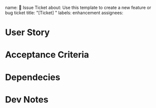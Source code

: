 name: 📝 Issue Ticket
about: Use this template to create a new feature or bug ticket
title: "[Ticket] "
labels: enhancement
assignees:

<!--- Provide a general summary of the issue in the Title above -->
<!--- DELETE ALL COMMENTS BEFORE CREATING ISSUE -->

# User Story

<!-- Write a description of what the user should see and experience based on THIS ticket -->

# Acceptance Criteria

<!-- The Acceptance Criteria of a User Story consists of a set of Test Scenarios that are to be met to confirm that the software is working as expected. The Acceptance Criteria illustrates the scope of the individual ticket and expectations from the team and client. -->

<!-- The Acceptance Criteria is applicable to specific User Story. Acceptance Criteria of each User Story will be different based on the requirements of that User Story. -->

<!-- EXAMPLE -->
<!-- WHEN the user visits any page -->
<!-- THEN I should see a Bootstrap NavBar -->
<!-- AND there should be links to the other pages -->
<!-- AND the current page should be In Bold -->

# Dependecies

<!-- List out all of the dev work that needs to be completed for this ticket and what other tickets are impacted or blocking this ticket's start/finish -->

# Dev Notes

<!-- List out all of the dev work that needs to be completed for this ticket and what other tickets are impacted or blocking this ticket's start/finish -->
